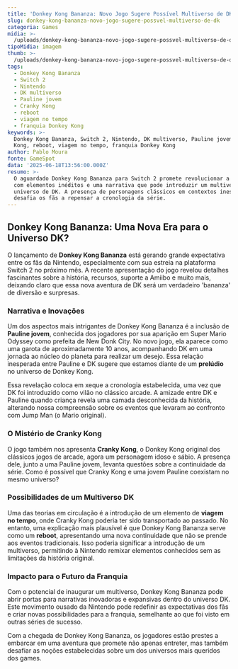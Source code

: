 ```yaml
---
title: 'Donkey Kong Bananza: Novo Jogo Sugere Possível Multiverso de DK'
slug: donkey-kong-bananza-novo-jogo-sugere-possvel-multiverso-de-dk
categoria: Games
midia: >-
  /uploads/donkey-kong-bananza-novo-jogo-sugere-possvel-multiverso-de-dk-thumb.png
tipoMidia: imagem
thumb: >-
  /uploads/donkey-kong-bananza-novo-jogo-sugere-possvel-multiverso-de-dk-thumb.png
tags:
  - Donkey Kong Bananza
  - Switch 2
  - Nintendo
  - DK multiverso
  - Pauline jovem
  - Cranky Kong
  - reboot
  - viagem no tempo
  - franquia Donkey Kong
keywords: >-
  Donkey Kong Bananza, Switch 2, Nintendo, DK multiverso, Pauline jovem, Cranky
  Kong, reboot, viagem no tempo, franquia Donkey Kong
author: Pablo Moura
fonte: GameSpot
data: '2025-06-18T13:56:00.000Z'
resumo: >-
  O aguardado Donkey Kong Bananza para Switch 2 promete revolucionar a franquia
  com elementos inéditos e uma narrativa que pode introduzir um multiverso ao
  universo de DK. A presença de personagens clássicos em contextos inesperados
  desafia os fãs a repensar a cronologia da série.
---
```


## Donkey Kong Bananza: Uma Nova Era para o Universo DK?

O lançamento de **Donkey Kong Bananza** está gerando grande expectativa entre os fãs da Nintendo, especialmente com sua estreia na plataforma Switch 2 no próximo mês. A recente apresentação do jogo revelou detalhes fascinantes sobre a história, recursos, suporte a Amiibo e muito mais, deixando claro que essa nova aventura de DK será um verdadeiro 'bananza' de diversão e surpresas.

### Narrativa e Inovações

Um dos aspectos mais intrigantes de Donkey Kong Bananza é a inclusão de **Pauline jovem**, conhecida dos jogadores por sua aparição em Super Mario Odyssey como prefeita de New Donk City. No novo jogo, ela aparece como uma garota de aproximadamente 10 anos, acompanhando DK em uma jornada ao núcleo do planeta para realizar um desejo. Essa relação inesperada entre Pauline e DK sugere que estamos diante de um **prelúdio** no universo de Donkey Kong.

Essa revelação coloca em xeque a cronologia estabelecida, uma vez que DK foi introduzido como vilão no clássico arcade. A amizade entre DK e Pauline quando criança revela uma camada desconhecida da história, alterando nossa compreensão sobre os eventos que levaram ao confronto com Jump Man (o Mario original).

### O Mistério de Cranky Kong

O jogo também nos apresenta **Cranky Kong**, o Donkey Kong original dos clássicos jogos de arcade, agora um personagem idoso e sábio. A presença dele, junto a uma Pauline jovem, levanta questões sobre a continuidade da série. Como é possível que Cranky Kong e uma jovem Pauline coexistam no mesmo universo?

### Possibilidades de um Multiverso DK

Uma das teorias em circulação é a introdução de um elemento de **viagem no tempo**, onde Cranky Kong poderia ter sido transportado ao passado. No entanto, uma explicação mais plausível é que Donkey Kong Bananza serve como um **reboot**, apresentando uma nova continuidade que não se prende aos eventos tradicionais. Isso poderia significar a introdução de um multiverso, permitindo à Nintendo remixar elementos conhecidos sem as limitações da história original.

### Impacto para o Futuro da Franquia

Com o potencial de inaugurar um multiverso, Donkey Kong Bananza pode abrir portas para narrativas inovadoras e expansivas dentro do universo DK. Este movimento ousado da Nintendo pode redefinir as expectativas dos fãs e criar novas possibilidades para a franquia, semelhante ao que foi visto em outras séries de sucesso.

Com a chegada de Donkey Kong Bananza, os jogadores estão prestes a embarcar em uma aventura que promete não apenas entreter, mas também desafiar as noções estabelecidas sobre um dos universos mais queridos dos games.

